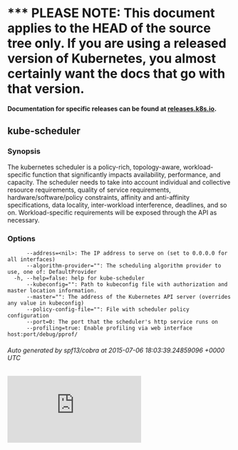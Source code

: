 <!-- BEGIN MUNGE: UNVERSIONED_WARNING -->

<!-- BEGIN STRIP_FOR_RELEASE -->

<h1>*** PLEASE NOTE: This document applies to the HEAD of the source
tree only. If you are using a released version of Kubernetes, you almost
certainly want the docs that go with that version.</h1>

<strong>Documentation for specific releases can be found at
[releases.k8s.io](http://releases.k8s.io).</strong>

<!-- END STRIP_FOR_RELEASE -->

<!-- END MUNGE: UNVERSIONED_WARNING -->
## kube-scheduler



### Synopsis


The kubernetes scheduler is a policy-rich, topology-aware,
workload-specific function that significantly impacts availability, performance,
and capacity. The scheduler needs to take into account individual and collective
resource requirements, quality of service requirements, hardware/software/policy
constraints, affinity and anti-affinity specifications, data locality, inter-workload
interference, deadlines, and so on. Workload-specific requirements will be exposed
through the API as necessary.


### Options

```
      --address=<nil>: The IP address to serve on (set to 0.0.0.0 for all interfaces)
      --algorithm-provider="": The scheduling algorithm provider to use, one of: DefaultProvider
  -h, --help=false: help for kube-scheduler
      --kubeconfig="": Path to kubeconfig file with authorization and master location information.
      --master="": The address of the Kubernetes API server (overrides any value in kubeconfig)
      --policy-config-file="": File with scheduler policy configuration
      --port=0: The port that the scheduler's http service runs on
      --profiling=true: Enable profiling via web interface host:port/debug/pprof/
```

###### Auto generated by spf13/cobra at 2015-07-06 18:03:39.24859096 +0000 UTC

[![Analytics](https://kubernetes-site.appspot.com/UA-36037335-10/GitHub/docs/kube-scheduler.md?pixel)]()
